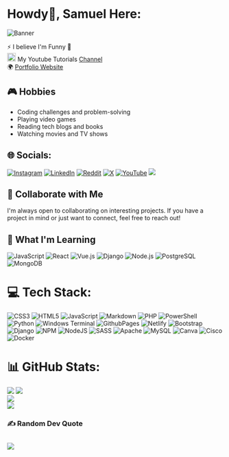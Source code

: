# Howdy👋, Samuel Here:

![Banner](https://user-images.githubusercontent.com/74038190/225813708-98b745f2-7d22-48cf-9150-083f1b00d6c9.gif)

⚡ I believe I'm Funny 🤣<br>
<img src="https://github.com/user-attachments/assets/69efc7a7-3bda-4367-a2f2-0255a8f7eebd" alt="YouTube Logo" width="20" height="20"> My Youtube Tutorials [Channel](https://youtube.com/@techtutstherapy) <br>
🌍 [Portfolio Website](https://samuelouda.github.io/Portfolio/)

## 🎮 Hobbies
- Coding challenges and problem-solving
- Playing video games
- Reading tech blogs and books
- Watching movies and TV shows
  

## 🌐 Socials:
[![Instagram](https://img.shields.io/badge/Instagram-%23E4405F.svg?logo=Instagram&logoColor=white)](https://instagram.com/lilboss.baby) [![LinkedIn](https://img.shields.io/badge/LinkedIn-%230077B5.svg?logo=linkedin&logoColor=white)](https://linkedin.com/in/lwangasamuel) [![Reddit](https://img.shields.io/badge/Reddit-%23FF4500.svg?logo=Reddit&logoColor=white)](https://reddit.com/user/AnonyBabie) [![X](https://img.shields.io/badge/X-black.svg?logo=X&logoColor=white)](https://x.com/babyLilboss) [![YouTube](https://img.shields.io/badge/YouTube-%23FF0000.svg?logo=YouTube&logoColor=white)](https://youtube.com/@techtutstherapy) [![](https://visitcount.itsvg.in/api?id=Samuelouda&icon=10&color=0)](https://visitcount.itsvg.in)
## 🤝 Collaborate with Me
I'm always open to collaborating on interesting projects. If you have a project in mind or just want to connect, feel free to reach out!

## 🌱 What I'm Learning
![JavaScript](https://img.shields.io/badge/javascript-%23F7DF1E.svg?&style=for-the-badge&logo=javascript&logoColor=black)
![React](https://img.shields.io/badge/react-%2320232a.svg?&style=for-the-badge&logo=react&logoColor=%2361DAFB)
![Vue.js](https://img.shields.io/badge/vue.js-%234FC08D.svg?&style=for-the-badge&logo=vue.js&logoColor=white)
![Django](https://img.shields.io/badge/django-%23092E20.svg?&style=for-the-badge&logo=django&logoColor=white)
![Node.js](https://img.shields.io/badge/node.js-6DA55F?style=for-the-badge&logo=node.js&logoColor=white)
![PostgreSQL](https://img.shields.io/badge/postgresql-%233B4D3C.svg?&style=for-the-badge&logo=postgresql&logoColor=white)
![MongoDB](https://img.shields.io/badge/mongodb-%2347A248.svg?&style=for-the-badge&logo=mongodb&logoColor=white)


# 💻 Tech Stack:
![CSS3](https://img.shields.io/badge/css3-%231572B6.svg?style=for-the-badge&logo=css3&logoColor=white) ![HTML5](https://img.shields.io/badge/html5-%23E34F26.svg?style=for-the-badge&logo=html5&logoColor=white) ![JavaScript](https://img.shields.io/badge/javascript-%23323330.svg?style=for-the-badge&logo=javascript&logoColor=%23F7DF1E) ![Markdown](https://img.shields.io/badge/markdown-%23000000.svg?style=for-the-badge&logo=markdown&logoColor=white) ![PHP](https://img.shields.io/badge/php-%23777BB4.svg?style=for-the-badge&logo=php&logoColor=white) ![PowerShell](https://img.shields.io/badge/PowerShell-%235391FE.svg?style=for-the-badge&logo=powershell&logoColor=white) ![Python](https://img.shields.io/badge/python-3670A0?style=for-the-badge&logo=python&logoColor=ffdd54) ![Windows Terminal](https://img.shields.io/badge/Windows%20Terminal-%234D4D4D.svg?style=for-the-badge&logo=windows-terminal&logoColor=white) ![GithubPages](https://img.shields.io/badge/github%20pages-121013?style=for-the-badge&logo=github&logoColor=white) ![Netlify](https://img.shields.io/badge/netlify-%23000000.svg?style=for-the-badge&logo=netlify&logoColor=#00C7B7) ![Bootstrap](https://img.shields.io/badge/bootstrap-%238511FA.svg?style=for-the-badge&logo=bootstrap&logoColor=white) ![Django](https://img.shields.io/badge/django-%23092E20.svg?style=for-the-badge&logo=django&logoColor=white) ![NPM](https://img.shields.io/badge/NPM-%23CB3837.svg?style=for-the-badge&logo=npm&logoColor=white) ![NodeJS](https://img.shields.io/badge/node.js-6DA55F?style=for-the-badge&logo=node.js&logoColor=white) ![SASS](https://img.shields.io/badge/SASS-hotpink.svg?style=for-the-badge&logo=SASS&logoColor=white) ![Apache](https://img.shields.io/badge/apache-%23D42029.svg?style=for-the-badge&logo=apache&logoColor=white) ![MySQL](https://img.shields.io/badge/mysql-4479A1.svg?style=for-the-badge&logo=mysql&logoColor=white) ![Canva](https://img.shields.io/badge/Canva-%2300C4CC.svg?style=for-the-badge&logo=Canva&logoColor=white) ![Cisco](https://img.shields.io/badge/cisco-%23049fd9.svg?style=for-the-badge&logo=cisco&logoColor=black) ![Docker](https://img.shields.io/badge/docker-%230db7ed.svg?style=for-the-badge&logo=docker&logoColor=white)

# 📊 GitHub Stats:
![](https://github-readme-stats.vercel.app/api?username=Samuelouda&theme=transparent&hide_border=false&include_all_commits=false&count_private=false)
![](https://github-readme-streak-stats.herokuapp.com/?user=Samuelouda&theme=transparent&hide_border=false) <br>
![](https://github-readme-stats.vercel.app/api/top-langs/?username=Samuelouda&theme=transparent&hide_border=false&include_all_commits=false&count_private=false&layout=compact) <br>
![](https://github-contributor-stats.vercel.app/api?username=Samuelouda&limit=5&theme=transparent&combine_all_yearly_contributions=true)

### ✍️ Random Dev Quote
![](https://quotes-github-readme.vercel.app/api?type=horizontal&theme=transparent)
---

<!-- Proudly created with GPRM ( https://gprm.itsvg.in ) -->

